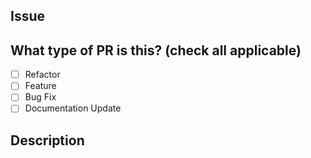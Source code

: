 <!--- Prepend PR title with [WIP] if work in progress. Remove when ready for review. -->

## Issue

<!-- add link to the issue -->

## What type of PR is this? (check all applicable)

- [ ] Refactor
- [ ] Feature
- [ ] Bug Fix
- [ ] Documentation Update

## Description


